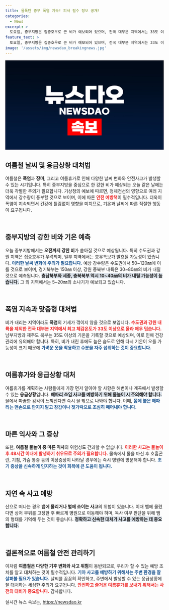 ```yaml
---
title: 물폭탄 중부 폭염 계속! 피서 필수 정보 공개!
categories:
  - News
excerpt: >
  토요일, 중부지방은 집중호우로 큰 비가 예보되어 있으며, 전국 대부분 지역에서는 33도 이상의 폭염이 지속될 전망입니다. 물놀이 안전 수칙과 여름철 응급상황 대처법을 미리 숙지하여 즐거운 여름휴가를 즐기세요!
feature_text: >
  토요일, 중부지방은 집중호우로 큰 비가 예보되어 있으며, 전국 대부분 지역에서는 33도 이상의 폭염이 지속될 전망입니다. 물놀이 안전 수칙과 여름철 응급상황 대처법을 미리 숙지하여 즐거운 여름휴가를 즐기세요!
image: '/assets/img/newsdao_breakingnews.jpg'
---
```


<p><img src="/assets/img/newsdao_breakingnews.jpg" alt="ontimetimes 속보" /></p>

<h2 data-ke-size="size26">여름철 날씨 및 응급상황 대처법</h2>

<p data-ke-size="size16">여름철은 <b>폭염</b>과 <b>장마</b>, 그리고 여름휴가로 인해 다양한 날씨 변화와 안전사고가 발생할 수 있는 시기입니다. 특히 중부지방을 중심으로 한 강한 비가 예상되는 오늘 같은 날에는 더욱 각별한 주의가 필요합니다. 기상청의 예보에 따르면, 정체전선의 영향으로 여러 지역에서 강수량이 풍부할 것으로 보이며, 이에 따른 <b><span style="color: #ee2323;">안전 예방책</span></b>이 필수적입니다. 더욱이 폭염이 지속되면서 건강에 틀림없이 영향을 미치므로, 기온과 날씨에 따른 적절한 행동이 요구됩니다. </p>

<p data-ke-size="size16">&nbsp;</p>

<h2 data-ke-size="size26">중부지방의 강한 비와 기온 예측</h2>

<p data-ke-size="size16">오늘 중부지방에서는 <b>오전까지 강한 비</b>가 쏟아질 것으로 예상됩니다. 특히 수도권과 강원 지역은 집중호우가 우려되며, 일부 지역에서는 호우특보가 발효될 가능성이 있습니다. <b><span style="color: #1a5490;">이러한 날씨 변화에 주의가 필요합니다.</span></b> 예상 강수량은 수도권에서 50~120㎜에 이를 것으로 보이며, 경기북부는 150㎜ 이상, 강원 중북부 내륙은 30~80㎜의 비가 내릴 것으로 예측됩니다. <b><span style="background-color: #21538527;">충남북부와 세종, 충북북부 역시 10~40㎜의 비가 내릴 가능성이 높습니다.</span></b> 그 외 지역에서는 5~20㎜의 소나기가 예보되고 있습니다.</p>

<p data-ke-size="size16">&nbsp;</p>

<h2 data-ke-size="size26">폭염 지속과 맞춤형 대처법</h2>

<p data-ke-size="size16">비가 내리는 지역이라도 <b>폭염</b>의 기세가 꺾이지 않을 것으로 보입니다. <b><span style="color: #ee2323;">수도권과 강원 내륙을 제외한 전국 대부분 지역에서 최고 체감온도가 33도 이상으로 올라 매우 덥습니다.</span></b> 남부지방과 제주도 북부는 35도 이상의 기온을 기록할 것으로 예상되며, 이로 인해 건강 관리에 유의해야 합니다. 특히, 비가 내린 후에도 높은 습도로 인해 다시 기온이 오를 가능성이 크기 때문에 <b><span style="color: #1a5490;">가벼운 옷을 착용하고 수분을 자주 섭취하는 것이 중요합니다.</span></b></p>

<p data-ke-size="size16">&nbsp;</p>

<h2 data-ke-size="size26">여름휴가와 응급상황 대처</h2>

<p data-ke-size="size16">여름휴가를 계획하는 사람들에게 가장 먼저 알아야 할 사항은 해변이나 계곡에서 발생할 수 있는 <b>응급상황</b>입니다. <b><span style="background-color: #21538527;">해파리 쏘임 사고를 예방하기 위해 물놀이 시 주의해야 합니다.</span></b> 물에서 따끔한 감각이 느껴진다면 즉시 물 밖으로 나와야 합니다. 이때, <b><span style="color: #1a5490;">몸에 붙은 해파리는 맨손으로 만지지 말고 장갑이나 젓가락으로 조심히 떼어내야 합니다.</span></b></p>

<p data-ke-size="size16">&nbsp;</p>

<h2 data-ke-size="size26">마른 익사와 그 증상</h2>

<p data-ke-size="size16">또한, <b>여름철 물놀이 중 마른 익사</b>의 위험성도 간과할 수 없습니다. <b><span style="color: #ee2323;">이러한 사고는 물놀이 후 48시간 이내에 발생하기 쉬우므로 주의가 필요합니다.</span></b> 물속에서 물을 마신 후 호흡곤란, 기침, 가슴 통증 등의 이상증상이 나타날 경우에는 즉시 병원에 방문해야 합니다. <b><span style="color: #1a5490;">초기 증상을 신속하게 인지하는 것이 회복에 큰 도움이 됩니다.</span></b></p>

<p data-ke-size="size16">&nbsp;</p>

<h2 data-ke-size="size26">자연 속 사고 예방</h2>

<p data-ke-size="size16">산으로 떠나는 경우 <b>뱀에 물리거나 벌에 쏘이는 사고</b>의 위험이 있습니다. 이때 뱀에 물렸다면 상처 부위를 고정한 후 빠르게 병원으로 이동해야 하며, 독사 여부 판단을 위해 뱀의 형태를 기억해 두는 것이 좋습니다. <b><span style="background-color: #21538527;">정확하고 신속한 대처가 사고를 예방하는 데 중요합니다.</span></b></p>

<p data-ke-size="size16">&nbsp;</p>

<h2 data-ke-size="size26">결론적으로 여름철 안전 관리하기</h2>

<p data-ke-size="size16">이처럼 <b>여름철은 다양한 기후 변화와 사고 위험</b>이 동반되므로, 우리가 할 수 있는 예방 조치를 알고 대처하는 것이 필수적입니다. <b><span style="color: #1a5490;">기아 사고를 예방하기 위해서는 주변 환경을 잘 살펴볼 필요가 있습니다.</span></b> 날씨를 꼼꼼히 확인하고, 주변에서 발생할 수 있는 응급상황에 잘 대처하는 세심한 주의가 요구됩니다. <b><span style="color: #ee2323;">안전하고 즐거운 여름휴가를 보내기 위해서는 사전의 대비가 중요합니다.</span></b> 감사합니다.</p>
실시간 뉴스 속보는, <a href="https://newsdao.kr" rel="dofollow">https://newsdao.kr</a>



